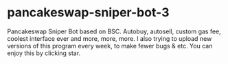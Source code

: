 # pancakeswap-sniper-bot-3
Pancakeswap Sniper Bot based on BSC. Autobuy, autosell, custom gas fee, coolest interface ever and more, more, more. I also trying to upload new versions of this program every week, to make fewer bugs &amp; etc. You can enjoy this by clicking star.
